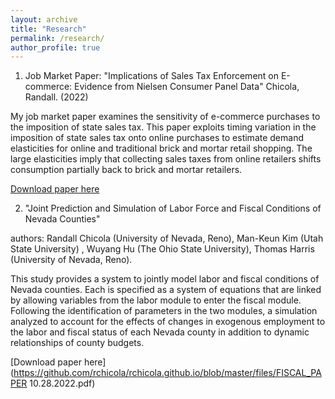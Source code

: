 ```yaml
---
layout: archive
title: "Research"
permalink: /research/
author_profile: true
---
```


1) Job Market Paper: "Implications of Sales Tax Enforcement on E-commerce: Evidence from Nielsen Consumer Panel Data" Chicola, Randall. (2022)

My job market paper examines the sensitivity of e-commerce purchases to the imposition of state sales tax. This paper exploits timing variation in
the imposition of state sales tax onto online purchases to estimate demand elasticities for online and traditional brick and mortar retail shopping. The large
elasticities imply that collecting sales taxes from online retailers shifts consumption partially back to brick and mortar retailers. 

[Download paper here](https://github.com/rchicola/rchicola.github.io/blob/master/files/JMP_Chicola.pdf)



2) "Joint Prediction and Simulation of Labor Force and Fiscal Conditions of Nevada Counties"

authors: Randall Chicola (University of Nevada, Reno), Man-Keun Kim (Utah State University) , Wuyang Hu (The Ohio State University), Thomas Harris (University of Nevada, Reno).

This study provides a system to jointly model labor and fiscal conditions of Nevada
counties. Each is specified as a system of equations that are linked by allowing variables
from the labor module to enter the fiscal module. Following the identification of parameters
in the two modules, a simulation analyzed to account for the effects of changes in exogenous
employment to the labor and fiscal status of each Nevada county in addition to dynamic
relationships of county budgets.


[Download paper here](https://github.com/rchicola/rchicola.github.io/blob/master/files/FISCAL_PAPER 10.28.2022.pdf)


